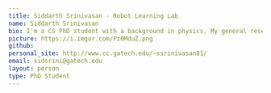 ```yaml
---
title: Siddarth Srinivasan - Robot Learning Lab
name: Siddarth Srinivasan
bio: I'm a CS PhD student with a background in physics. My general research interests are in AI, machine learning, and natural language processing, with particular attention to the societal and ethical implications of deploying intelligent systems on a large scale.
picture: https://i.imgur.com/Pz0MduZ.png
github: 
personal_site: http://www.cc.gatech.edu/~ssrinivasan81/
email: sidsrini@gatech.edu
layout: person
type: PhD Student
---
```

